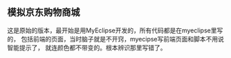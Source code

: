 模拟京东购物商城
----------------
>
这是原始的版本，最开始是用MyEclipse开发的，所有代码都是在myeclipse里写的，
包括前端的页面，当时脑子就是不开窍，myecipse写前端页面和脚本不用说智能提示了，
就连颜色都不带变的。根本辨识那里写错了。
